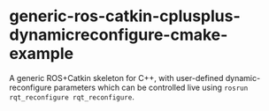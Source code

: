 generic-ros-catkin-cplusplus-dynamicreconfigure-cmake-example
=============================================================

 A generic ROS+Catkin skeleton for C++, with user-defined dynamic-reconfigure parameters which can be controlled live using `rosrun rqt_reconfigure rqt_reconfigure`.

